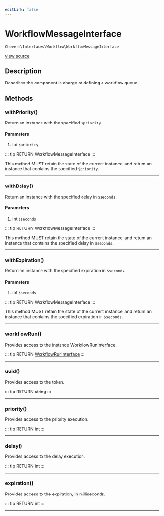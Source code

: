 ```yaml
---
editLink: false
---
```


# WorkflowMessageInterface

`Chevere\Interfaces\Workflow\WorkflowMessageInterface`

[view source](https://github.com/chevere/chevere/blob/master/src/Chevere/Interfaces/Workflow/WorkflowMessageInterface.php)

## Description

Describes the component in charge of defining a workflow queue.

## Methods

### withPriority()

Return an instance with the specified `$priority`.

#### Parameters

1. int `$priority`

::: tip RETURN
WorkflowMessageInterface
:::

This method MUST retain the state of the current instance, and return
an instance that contains the specified `$priority`.

---

### withDelay()

Return an instance with the specified delay in `$seconds`.

#### Parameters

1. int `$seconds`

::: tip RETURN
WorkflowMessageInterface
:::

This method MUST retain the state of the current instance, and return
an instance that contains the specified delay in `$seconds`.

---

### withExpiration()

Return an instance with the specified expiration in `$seconds`.

#### Parameters

1. int `$seconds`

::: tip RETURN
WorkflowMessageInterface
:::

This method MUST retain the state of the current instance, and return
an instance that contains the specified expiration in `$seconds`.

---

### workflowRun()

Provides access to the instance WorkflowRunInterface.

::: tip RETURN
[WorkflowRunInterface](./WorkflowRunInterface.md)
:::

---

### uuid()

Provides access to the token.

::: tip RETURN
string
:::

---

### priority()

Provides access to the priority execution.

::: tip RETURN
int
:::

---

### delay()

Provides access to the delay execution.

::: tip RETURN
int
:::

---

### expiration()

Provides access to the expiration, in milliseconds.

::: tip RETURN
int
:::

---
